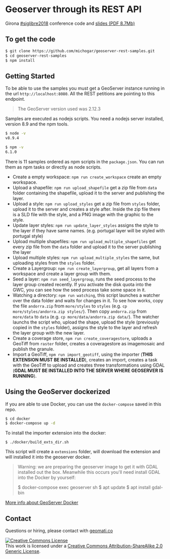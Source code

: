 # Geoserver through its REST API

Girona [#siglibre2018](https://twitter.com/search?q=%23siglibre2018) conference code and
[slides (PDF 8.7Mb)](https://github.com/michogar/geoserver-rest-samples/raw/master/docs/geoserver-rest-siglibre-2018.pdf)

## To get the code

```bash
$ git clone https://github.com/michogar/geoserver-rest-samples.git
$ cd geoserver-rest-samples
$ npm install
```

## Getting Started

To be able to use the samples you must get a GeoServer instance running in the url `http://localhost:8080`. All the REST
petitions are pointing to this endpoint.

> The GeoServer version used was 2.12.3

Samples are executed as nodejs scripts. You need a nodejs server installed, version 8.9 and the npm tools.

```bash
$ node -v
v8.9.4

$ npm -v
6.1.0
```

There is 11 samples ordered as npm scripts in the `package.json`. You can run them as npm tasks or directly as node scripts.

* Create a empty workspace: `npm run create_workspace` create an empty workspace.
* Upload a shapefile: `npm run upload_shapefile` get a zip file from `data` folder containing the shapefile, upload it to the server and publishing the layer.
* Upload a style: `npm run upload_styles` get a zip file from `styles` folder, upload it to the server and creates a style after.
Inside the zip file there is a SLD file with the style, and a PNG image with the graphic to the style.
* Update layer styles: `npm run update_layer_styles` assigns the style to the layer if they have same names. (e.g. portugal
layer will be styled with portugal style)
* Upload multiple shapefiles: `npm run upload_multiple_shapefiles` get every zip file from the `data` folder and upload it
to the server publishing the layer
* Upload multiple styles: `npm run upload_multiple_styles` the same, but uploading styles from the `styles` folder.
* Create a Layergroup: `npm run create_layergroup`, get all layers from a workspace and create a layer group with them.
* Seed a layer: `npm run seed_layergroup`, runs the seed process to the layer group created recently. If you activate the
disk quota into the GWC, you can see how the seed process take some space in it.
* Watching a directory: `npm run watching`, this script launches a watcher over the data folder and waits for changes in it.
To see how works, copy the file `andorra.zip` from `more/styles` to `styles` (e.g. `cp more/styles/andorra.zip styles/`). Then
copy `andorra.zip` from `more/data` to `data` (e.g. `cp more/data/andorra.zip data/`). The watcher launchs the script who,
upload the shape, upload the style (previously copied in the `styles` folder), assigns the style to the layer and refresh
the layer group with the new layer.
* Create a coverage store, `npm run create_coveragestore`, uploads a GeoTiff from `raster` folder, creates a coveragestore as imagemosaic
 and publish the granule.
* Import a GeoTiff, `npm run import_geotiff`, using the importer (**THIS EXTENSION MUST BE INSTALLED**), creates an import,
creates a task with the GeoTiff to upload and creates three transformations using GDAL (**GDAL MUST BE INSTALLED INTO THE SERVER
WHERE GEOSERVER IS RUNNING**).

## Using the GeoServer dockerized
If you are able to use Docker, you can use the `docker-compose` saved in this repo.

```bash
$ cd docker
$ docker-compose up -d
```

To install the importer extension into the docker:

```
$ ./docker/build_exts_dir.sh
```

This script will create a `extensions` folder, will download the extension and will installed it into the geoserver docker.

> Warning: we are preparing the geoserver image to get it with GDAL installed out the box. Meanwhile this occurs you'll
> need install GDAL into the Docker by yourself:
>
> $ docker-compose exec geoserver sh
> $ apt update
> $ apt install gdal-bin

[More info about GeoServer Docker](https://hub.docker.com/r/oscarfonts/geoserver/)

## Contact
Questions or hiring, please contact with [geomati.co](http://geomati.co)

<a rel="license" href="http://creativecommons.org/licenses/by-sa/2.0/"><img alt="Creative Commons License" style="border-width:0" src="https://i.creativecommons.org/l/by-sa/2.0/88x31.png" /></a><br />This work is licensed under a <a rel="license" href="http://creativecommons.org/licenses/by-sa/2.0/">Creative Commons Attribution-ShareAlike 2.0 Generic License</a>.
